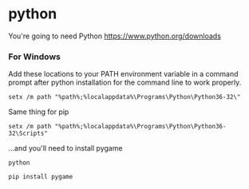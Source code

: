 # python

You're going to need Python https://www.python.org/downloads

### For Windows

Add these locations to your PATH environment variable in a command prompt after python installation for the command line to work properly.
```batch
setx /m path "%path%;%localappdata%\Programs\Python\Python36-32\"
```

Same thing for pip
```batch
setx /m path "%path%;%localappdata%\Programs\Python\Python36-32\Scripts"
```


...and you'll need to install pygame
```batch
python
```
```python
pip install pygame
```

